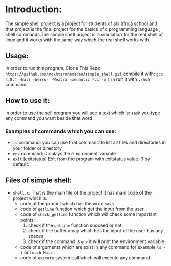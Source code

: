 # Introduction:
The simple shell project is a project for students of alx africa school and that project is the final project for the basics of c programming language , shell commands.The simple shell project is a simulation for the real shell of linux and it works with the same way which the real shell works with.
## Usage:
 In order to run this program,
 Clone This Repo
`https://github.com/mokhtarmramadan/simple_shell.git`
compile it with:
`gcc 4.8.4 -Wall -Werror -Wextra -pedantic *.c -o hsh`
 run it with `./hsh` command
## How to use it:
in order to use the sell program you will see a text which is:
`sash` you type any command you want beside that word
### Examples of commands which you can use:

- `ls` command:
you can use that command to list all files and directories in your folder or directory
- `env` command:
Displays the environment variable
- `exit` [exitstatus]
Exit from the program with exitstatus value. 0 by default.
## Files of simple shell:
- `shell.c`:
That is the main file of the project it has main code of the project which is:
	- code of the promot which has the word `sash`
	- code of `getline` function which get the input from the user
	- code of `check_getline` function which will check some important points:
		1. check if the `getline` function succeed or not
		2. check if the buffer array which has the input of the user has any spaces
		3. check if the command is `env` it will print the environment variable
	- code of arguments which are exist in any command for example `ls -l` or `touch Mo.c`
	- code of `execute` system call which will execute any command
